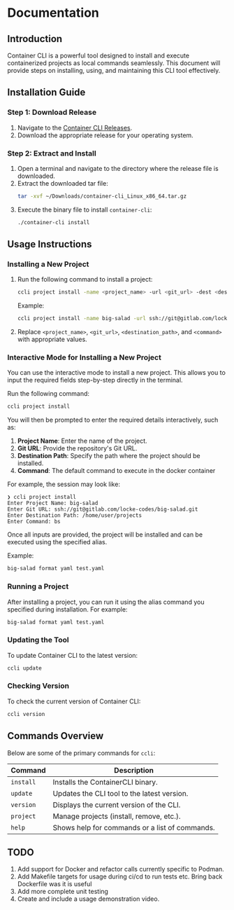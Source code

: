 # Documentation

## Introduction

Container CLI is a powerful tool designed to install and execute containerized projects as local commands seamlessly.
This document will provide steps on installing, using, and maintaining this CLI tool effectively.

## Installation Guide

### Step 1: Download Release

1. Navigate to the [Container CLI Releases](https://gitlab.com/locke-codes/container-cli/-/releases).
2. Download the appropriate release for your operating system.

### Step 2: Extract and Install

1. Open a terminal and navigate to the directory where the release file is downloaded.
2. Extract the downloaded tar file:
   ```bash
   tar -xvf ~/Downloads/container-cli_Linux_x86_64.tar.gz
   ```
3. Execute the binary file to install `container-cli`:
   ```bash
   ./container-cli install
   ```

## Usage Instructions

### Installing a New Project

1. Run the following command to install a project:
   ```bash
   ccli project install -name <project_name> -url <git_url> -dest <destination_path> -command <command_alias>
   ```

   Example:
   ```bash
   ccli project install -name big-salad -url ssh://git@gitlab.com/locke-codes/big-salad.git -dest /home/user/projects -command bs
   ```
2. Replace `<project_name>`, `<git_url>`, `<destination_path>`, and `<command>` with appropriate values.

### Interactive Mode for Installing a New Project

You can use the interactive mode to install a new project. This allows you to input the required fields step-by-step
directly in the terminal.

Run the following command:

```bash
ccli project install
```

You will then be prompted to enter the required details interactively, such as:

1. **Project Name**: Enter the name of the project.
2. **Git URL**: Provide the repository's Git URL.
3. **Destination Path**: Specify the path where the project should be installed.
4. **Command**: The default command to execute in the docker container

For example, the session may look like:

```shell
❯ ccli project install
Enter Project Name: big-salad
Enter Git URL: ssh://git@gitlab.com/locke-codes/big-salad.git
Enter Destination Path: /home/user/projects
Enter Command: bs
```

Once all inputs are provided, the project will be installed and can be executed using the specified alias.

Example:

```bash
big-salad format yaml test.yaml
```

### Running a Project

After installing a project, you can run it using the alias command you specified during installation. For example:

```bash
big-salad format yaml test.yaml
```

### Updating the Tool

To update Container CLI to the latest version:

```bash
ccli update
```

### Checking Version

To check the current version of Container CLI:

```bash
ccli version
```

## Commands Overview

Below are some of the primary commands for `ccli`:

| Command   | Description                                    |
|-----------|------------------------------------------------|
| `install` | Installs the ContainerCLI binary.              |
| `update`  | Updates the CLI tool to the latest version.    |
| `version` | Displays the current version of the CLI.       |
| `project` | Manage projects (install, remove, etc.).       |
| `help`    | Shows help for commands or a list of commands. |

## TODO

1. Add support for Docker and refactor calls currently specific to Podman.
2. Add Makefile targets for usage during ci/cd to run tests etc. Bring back Dockerfile was it is useful
3. Add more complete unit testing 
4. Create and include a usage demonstration video.
